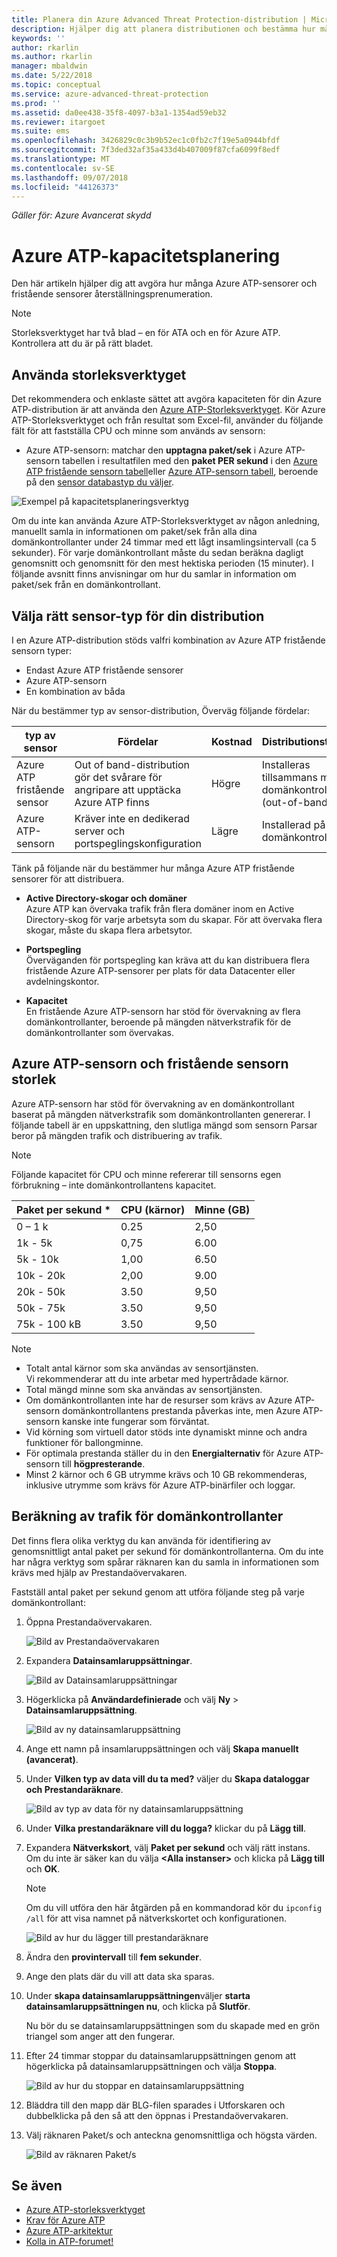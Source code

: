 ```yaml
---
title: Planera din Azure Advanced Threat Protection-distribution | Microsoft Docs
description: Hjälper dig att planera distributionen och bestämma hur många Azure ATP-servrar som behövs för nätverket
keywords: ''
author: rkarlin
ms.author: rkarlin
manager: mbaldwin
ms.date: 5/22/2018
ms.topic: conceptual
ms.service: azure-advanced-threat-protection
ms.prod: ''
ms.assetid: da0ee438-35f8-4097-b3a1-1354ad59eb32
ms.reviewer: itargoet
ms.suite: ems
ms.openlocfilehash: 3426829c0c3b9b52ec1c0fb2c7f19e5a0944bfdf
ms.sourcegitcommit: 7f3ded32af35a433d4b407009f87cfa6099f8edf
ms.translationtype: MT
ms.contentlocale: sv-SE
ms.lasthandoff: 09/07/2018
ms.locfileid: "44126373"
---
```

*Gäller för: Azure Avancerat skydd*



# <a name="azure-atp-capacity-planning"></a>Azure ATP-kapacitetsplanering
Den här artikeln hjälper dig att avgöra hur många Azure ATP-sensorer och fristående sensorer återställningsprenumeration.

> [!NOTE] 
> Storleksverktyget har två blad – en för ATA och en för Azure ATP. Kontrollera att du är på rätt bladet.

## <a name="using-the-sizing-tool"></a>Använda storleksverktyget
Det rekommendera och enklaste sättet att avgöra kapaciteten för din Azure ATP-distribution är att använda den [Azure ATP-Storleksverktyget](http://aka.ms/aatpsizingtool). Kör Azure ATP-Storleksverktyget och från resultat som Excel-fil, använder du följande fält för att fastställa CPU och minne som används av sensorn:

- Azure ATP-sensorn: matchar den **upptagna paket/sek** i Azure ATP-sensorn tabellen i resultatfilen med den **paket PER sekund** i den [Azure ATP fristående sensorn tabell](#azure-atp-sensor-sizing)eller [Azure ATP-sensorn tabell](#azure-atp-standalone-sensor-sizing), beroende på den [sensor databastyp du väljer](#choosing-the-right-sensor-type-for-your-deployment).


![Exempel på kapacitetsplaneringsverktyg](media/capacity-tool.png)


Om du inte kan använda Azure ATP-Storleksverktyget av någon anledning, manuellt samla in informationen om paket/sek från alla dina domänkontrollanter under 24 timmar med ett lågt insamlingsintervall (ca 5 sekunder). För varje domänkontrollant måste du sedan beräkna dagligt genomsnitt och genomsnitt för den mest hektiska perioden (15 minuter).
I följande avsnitt finns anvisningar om hur du samlar in information om paket/sek från en domänkontrollant.

## Välja rätt sensor-typ för din distribution<a name="choosing-the-right-sensor-type-for-your-deployment"></a>
I en Azure ATP-distribution stöds valfri kombination av Azure ATP fristående sensorn typer:

- Endast Azure ATP fristående sensorer
- Azure ATP-sensorn
- En kombination av båda

När du bestämmer typ av sensor-distribution, Överväg följande fördelar:

|typ av sensor|Fördelar|Kostnad|Distributionstopologi|Användning av domänkontrollant|
|----|----|----|----|-----|
|Azure ATP fristående sensor|Out of band-distribution gör det svårare för angripare att upptäcka Azure ATP finns|Högre|Installeras tillsammans med domänkontrollanten (out-of-band)|Har stöd för upp till 100 000 paket per sekund|
|Azure ATP-sensorn|Kräver inte en dedikerad server och portspeglingskonfiguration|Lägre|Installerad på domänkontrollanten|Har stöd för upp till 100 000 paket per sekund|

Tänk på följande när du bestämmer hur många Azure ATP fristående sensorer för att distribuera.

-   **Active Directory-skogar och domäner**<br>
    Azure ATP kan övervaka trafik från flera domäner inom en Active Directory-skog för varje arbetsyta som du skapar. För att övervaka flera skogar, måste du skapa flera arbetsytor. 

-   **Portspegling**<br>
Överväganden för portspegling kan kräva att du kan distribuera flera fristående Azure ATP-sensorer per plats för data Datacenter eller avdelningskontor.

-   **Kapacitet**<br>
    En fristående Azure ATP-sensorn har stöd för övervakning av flera domänkontrollanter, beroende på mängden nätverkstrafik för de domänkontrollanter som övervakas. 


## Azure ATP-sensorn och fristående sensorn storlek <a name="sizing"></a>

Azure ATP-sensorn har stöd för övervakning av en domänkontrollant baserat på mängden nätverkstrafik som domänkontrollanten genererar. I följande tabell är en uppskattning, den slutliga mängd som sensorn Parsar beror på mängden trafik och distribuering av trafik. 
> [!NOTE]
> Följande kapacitet för CPU och minne refererar till sensorns egen förbrukning – inte domänkontrollantens kapacitet.

|Paket per sekund *|CPU (kärnor)|Minne (GB)|
|----|----|-----|
|0 – 1 k|0.25|2,50|
|1k - 5k|0,75|6.00|
|5k - 10k|1,00|6.50|
|10k - 20k|2,00|9.00|
|20k - 50k|3.50|9,50|
|50k - 75k |3.50|9,50|
|75k - 100 kB|3.50 |9,50|

> [!NOTE]
> - Totalt antal kärnor som ska användas av sensortjänsten.<br>Vi rekommenderar att du inte arbetar med hypertrådade kärnor.
> - Total mängd minne som ska användas av sensortjänsten.
> -   Om domänkontrollanten inte har de resurser som krävs av Azure ATP-sensorn domänkontrollantens prestanda påverkas inte, men Azure ATP-sensorn kanske inte fungerar som förväntat.
> -   Vid körning som virtuell dator stöds inte dynamiskt minne och andra funktioner för ballongminne.
> -   För optimala prestanda ställer du in den **Energialternativ** för Azure ATP-sensorn till **högpresterande**.
> -   Minst 2 kärnor och 6 GB utrymme krävs och 10 GB rekommenderas, inklusive utrymme som krävs för Azure ATP-binärfiler och loggar.


## <a name="domain-controller-traffic-estimation"></a>Beräkning av trafik för domänkontrollanter

Det finns flera olika verktyg du kan använda för identifiering av genomsnittligt antal paket per sekund för domänkontrollanterna. Om du inte har några verktyg som spårar räknaren kan du samla in informationen som krävs med hjälp av Prestandaövervakaren.

Fastställ antal paket per sekund genom att utföra följande steg på varje domänkontrollant:

1.  Öppna Prestandaövervakaren.

    ![Bild av Prestandaövervakaren](media/atp-traffic-estimation-1.png)

2.  Expandera **Datainsamlaruppsättningar**.

    ![Bild av Datainsamlaruppsättningar](media/atp-traffic-estimation-2.png)

3.  Högerklicka på **Användardefinierade** och välj **Ny** &gt; **Datainsamlaruppsättning**.

    ![Bild av ny datainsamlaruppsättning](media/atp-traffic-estimation-3.png)

4.  Ange ett namn på insamlaruppsättningen och välj **Skapa manuellt (avancerat)**.

5.  Under **Vilken typ av data vill du ta med?** väljer du **Skapa dataloggar och Prestandaräknare**.

    ![Bild av typ av data för ny datainsamlaruppsättning](media/atp-traffic-estimation-5.png)

6.  Under **Vilka prestandaräknare vill du logga?** klickar du på **Lägg till**.

7.  Expandera **Nätverkskort**, välj **Paket per sekund** och välj rätt instans. Om du inte är säker kan du välja **&lt;Alla instanser&gt;** och klicka på **Lägg till** och **OK**.

    > [!NOTE]
    > Om du vill utföra den här åtgärden på en kommandorad kör du `ipconfig /all` för att visa namnet på nätverkskortet och konfigurationen.

    ![Bild av hur du lägger till prestandaräknare](media/atp-traffic-estimation-7.png)

8.  Ändra den **provintervall** till **fem sekunder**.

9. Ange den plats där du vill att data ska sparas.

10. Under **skapa datainsamlaruppsättningen**väljer **starta datainsamlaruppsättningen nu**, och klicka på **Slutför**.

    Nu bör du se datainsamlaruppsättningen som du skapade med en grön triangel som anger att den fungerar.

11. Efter 24 timmar stoppar du datainsamlaruppsättningen genom att högerklicka på datainsamlaruppsättningen och välja **Stoppa**.

    ![Bild av hur du stoppar en datainsamlaruppsättning](media/atp-traffic-estimation-12.png)

12. Bläddra till den mapp där BLG-filen sparades i Utforskaren och dubbelklicka på den så att den öppnas i Prestandaövervakaren.

13. Välj räknaren Paket/s och anteckna genomsnittliga och högsta värden.

    ![Bild av räknaren Paket/s](media/atp-traffic-estimation-14.png)



## <a name="see-also"></a>Se även
- [Azure ATP-storleksverktyget](http://aka.ms/aatpsizingtool)
- [Krav för Azure ATP](atp-prerequisites.md)
- [Azure ATP-arkitektur](atp-architecture.md)
- [Kolla in ATP-forumet!](https://aka.ms/azureatpcommunity)
